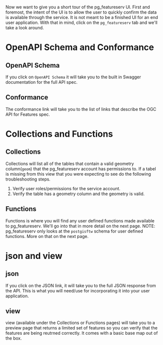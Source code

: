 Now we want to give you a short tour of the pg_featureserv UI. First and foremost, the intent of the UI is to allow the user to quickly confirm the data is available through the service. It is not meant to be a finished UI for an end user application. With that in mind, click on the ```pg_featureserv``` tab and we'll take a look around.

# OpenAPI Schema and Conformance

## OpenAPI Schema

If you click on ```OpenAPI Schema``` it will take you to the built in Swagger documentation for the full API spec.

## Conformance

The conformance link will take you to the list of links that describe the OGC API for Features spec.

# Collections and Functions

## Collections

Collections will list all of the tables that contain a valid geometry column(```geom```) that the pg_featureserv account has permissions to. If a tabel is missing from this view that you were expecting to see do the following troubleshooting steps.

1) Verify user roles/permissions for the service account.
2) Verify the table has a geometry column and the geometry is valid. 

## Functions

Functions is where you will find any user defined functions made available to pg_featureserv. We'll go into that in more detail on the next page. NOTE: pg_featureserv only looks at the ```postgisftw``` schema for user defined functions. More on that on the next page.


# json and view

## json
If you click on the JSON link, it will take you to the full JSON response from the API. This is what you will need/use for incorporating it into your user application. 

## view

view (available under the Collections or Functions pages) will take you to a preview page that returns a limited set of features so you can verify that the features are being reutrned correctly. It comes with a basic base map out of the box. 
